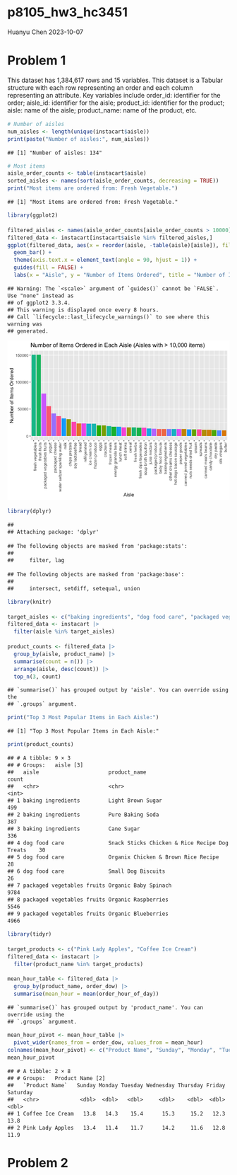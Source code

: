 p8105_hw3_hc3451
================
Huanyu Chen
2023-10-07

# Problem 1

This dataset has 1,384,617 rows and 15 variables. This dataset is a
Tabular structure with each row representing an order and each column
representing an attribute. Key variables include order_id: identifier
for the order; aisle_id: identifier for the aisle; product_id:
identifier for the product; aisle: name of the aisle; product_name: name
of the product, etc.

``` r
# Number of aisles
num_aisles <- length(unique(instacart$aisle))
print(paste("Number of aisles:", num_aisles))
```

    ## [1] "Number of aisles: 134"

``` r
# Most items
aisle_order_counts <- table(instacart$aisle)
sorted_aisles <- names(sort(aisle_order_counts, decreasing = TRUE))
print("Most items are ordered from: Fresh Vegetable.")
```

    ## [1] "Most items are ordered from: Fresh Vegetable."

``` r
library(ggplot2)

filtered_aisles <- names(aisle_order_counts[aisle_order_counts > 10000])
filtered_data <- instacart[instacart$aisle %in% filtered_aisles,]
ggplot(filtered_data, aes(x = reorder(aisle, -table(aisle)[aisle]), fill = aisle)) +
  geom_bar() +
  theme(axis.text.x = element_text(angle = 90, hjust = 1)) +
  guides(fill = FALSE) +
  labs(x = "Aisle", y = "Number of Items Ordered", title = "Number of Items Ordered in Each Aisle (Aisles with > 10,000 items)")
```

    ## Warning: The `<scale>` argument of `guides()` cannot be `FALSE`. Use "none" instead as
    ## of ggplot2 3.3.4.
    ## This warning is displayed once every 8 hours.
    ## Call `lifecycle::last_lifecycle_warnings()` to see where this warning was
    ## generated.

![](p8105_hw3_hc3451_files/figure-gfm/unnamed-chunk-2-1.png)<!-- -->

``` r
library(dplyr)
```

    ## 
    ## Attaching package: 'dplyr'

    ## The following objects are masked from 'package:stats':
    ## 
    ##     filter, lag

    ## The following objects are masked from 'package:base':
    ## 
    ##     intersect, setdiff, setequal, union

``` r
library(knitr)

target_aisles <- c("baking ingredients", "dog food care", "packaged vegetables fruits")
filtered_data <- instacart |>
  filter(aisle %in% target_aisles)

product_counts <- filtered_data |>
  group_by(aisle, product_name) |>
  summarise(count = n()) |>
  arrange(aisle, desc(count)) |>
  top_n(3, count)
```

    ## `summarise()` has grouped output by 'aisle'. You can override using the
    ## `.groups` argument.

``` r
print("Top 3 Most Popular Items in Each Aisle:")
```

    ## [1] "Top 3 Most Popular Items in Each Aisle:"

``` r
print(product_counts)
```

    ## # A tibble: 9 × 3
    ## # Groups:   aisle [3]
    ##   aisle                      product_name                                  count
    ##   <chr>                      <chr>                                         <int>
    ## 1 baking ingredients         Light Brown Sugar                               499
    ## 2 baking ingredients         Pure Baking Soda                                387
    ## 3 baking ingredients         Cane Sugar                                      336
    ## 4 dog food care              Snack Sticks Chicken & Rice Recipe Dog Treats    30
    ## 5 dog food care              Organix Chicken & Brown Rice Recipe              28
    ## 6 dog food care              Small Dog Biscuits                               26
    ## 7 packaged vegetables fruits Organic Baby Spinach                           9784
    ## 8 packaged vegetables fruits Organic Raspberries                            5546
    ## 9 packaged vegetables fruits Organic Blueberries                            4966

``` r
library(tidyr)

target_products <- c("Pink Lady Apples", "Coffee Ice Cream")
filtered_data <- instacart |>
  filter(product_name %in% target_products)

mean_hour_table <- filtered_data |>
  group_by(product_name, order_dow) |>
  summarise(mean_hour = mean(order_hour_of_day))
```

    ## `summarise()` has grouped output by 'product_name'. You can override using the
    ## `.groups` argument.

``` r
mean_hour_pivot <- mean_hour_table |>
  pivot_wider(names_from = order_dow, values_from = mean_hour)
colnames(mean_hour_pivot) <- c("Product Name", "Sunday", "Monday", "Tuesday", "Wednesday", "Thursday", "Friday", "Saturday")
mean_hour_pivot
```

    ## # A tibble: 2 × 8
    ## # Groups:   Product Name [2]
    ##   `Product Name`   Sunday Monday Tuesday Wednesday Thursday Friday Saturday
    ##   <chr>             <dbl>  <dbl>   <dbl>     <dbl>    <dbl>  <dbl>    <dbl>
    ## 1 Coffee Ice Cream   13.8   14.3    15.4      15.3     15.2   12.3     13.8
    ## 2 Pink Lady Apples   13.4   11.4    11.7      14.2     11.6   12.8     11.9

# Problem 2

